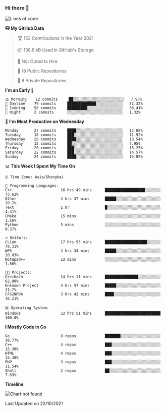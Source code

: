 ### Hi there 👋

<!--
**pinelliar/pinelliar** is a ✨ _special_ ✨ repository because its `README.md` (this file) appears on your GitHub profile.

Here are some ideas to get you started:

- 🔭 I’m currently working on ...
- 🌱 I’m currently learning ...
- 👯 I’m looking to collaborate on ...
- 🤔 I’m looking for help with ...
- 💬 Ask me about ...
- 📫 How to reach me: ...
- 😄 Pronouns: ...
- ⚡ Fun fact: ...
-->

<!--START_SECTION:waka-->
![Lines of code](https://img.shields.io/badge/From%20Hello%20World%20I%27ve%20Written-104920%20lines%20of%20code-blue)

**🐱 My GitHub Data** 

> 🏆 153 Contributions in the Year 2021
 > 
> 📦 138.6 kB Used in GitHub's Storage 
 > 
> 🚫 Not Opted to Hire
 > 
> 📜 18 Public Repositories 
 > 
> 🔑 8 Private Repositories  
 > 
**I'm an Early 🐤** 

```text
🌞 Morning    12 commits     ██░░░░░░░░░░░░░░░░░░░░░░░   7.95% 
🌆 Daytime    79 commits     █████████████░░░░░░░░░░░░   52.32% 
🌃 Evening    58 commits     █████████░░░░░░░░░░░░░░░░   38.41% 
🌙 Night      2 commits      ░░░░░░░░░░░░░░░░░░░░░░░░░   1.32%

```
📅 **I'm Most Productive on Wednesday** 

```text
Monday       27 commits     ████░░░░░░░░░░░░░░░░░░░░░   17.88% 
Tuesday      18 commits     ███░░░░░░░░░░░░░░░░░░░░░░   11.92% 
Wednesday    28 commits     ████░░░░░░░░░░░░░░░░░░░░░   18.54% 
Thursday     12 commits     ██░░░░░░░░░░░░░░░░░░░░░░░   7.95% 
Friday       20 commits     ███░░░░░░░░░░░░░░░░░░░░░░   13.25% 
Saturday     22 commits     ███░░░░░░░░░░░░░░░░░░░░░░   14.57% 
Sunday       24 commits     ████░░░░░░░░░░░░░░░░░░░░░   15.89%

```


📊 **This Week I Spent My Time On** 

```text
⌚︎ Time Zone: Asia/Shanghai

💬 Programming Languages: 
C++                      16 hrs 49 mins      ██████████████████░░░░░░░   73.62% 
Other                    4 hrs 37 mins       █████░░░░░░░░░░░░░░░░░░░░   20.2% 
Text                     1 hr                █░░░░░░░░░░░░░░░░░░░░░░░░   4.41% 
CMake                    15 mins             ░░░░░░░░░░░░░░░░░░░░░░░░░   1.16% 
Python                   5 mins              ░░░░░░░░░░░░░░░░░░░░░░░░░   0.37%

🔥 Editors: 
CLion                    17 hrs 53 mins      ███████████████████░░░░░░   78.31% 
WPS                      4 hrs 34 mins       █████░░░░░░░░░░░░░░░░░░░░   20.03% 
Notepad++                22 mins             ░░░░░░░░░░░░░░░░░░░░░░░░░   1.66%

🐱‍💻 Projects: 
Greibach                 14 hrs 11 mins      ███████████████░░░░░░░░░░   62.08% 
Unknown Project          4 hrs 57 mins       █████░░░░░░░░░░░░░░░░░░░░   21.7% 
CFG2NPDA                 3 hrs 42 mins       ████░░░░░░░░░░░░░░░░░░░░░   16.21%

💻 Operating System: 
Windows                  22 hrs 51 mins      █████████████████████████   100.0%

```

**I Mostly Code in Go** 

```text
Go                       8 repos             ███████░░░░░░░░░░░░░░░░░░   30.77% 
C++                      4 repos             ███░░░░░░░░░░░░░░░░░░░░░░   15.38% 
HTML                     4 repos             ███░░░░░░░░░░░░░░░░░░░░░░   15.38% 
PHP                      3 repos             ███░░░░░░░░░░░░░░░░░░░░░░   11.54% 
Shell                    2 repos             ██░░░░░░░░░░░░░░░░░░░░░░░   7.69%

```


**Timeline**

![Chart not found](https://raw.githubusercontent.com/pinelliar/pinelliar/main/charts/bar_graph.png) 


 Last Updated on 23/10/2021
<!--END_SECTION:waka-->
